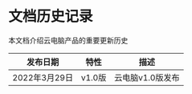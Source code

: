 # 文档历史记录

本文档介绍云电脑产品的重要更新历史<br>

| 发布日期       | 特性     | 描述                                  |
|---------------|----------|--------------------------------------|
| 2022年3月29日  | v1.0版  | 云电脑v1.0版发布                       |
